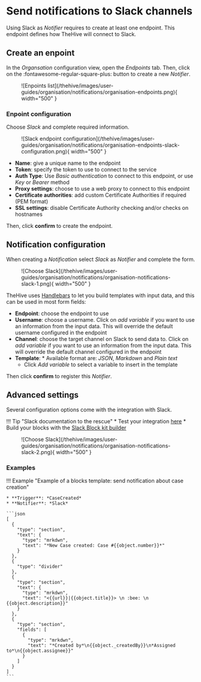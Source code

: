 # Send notifications to Slack channels

Using Slack as *Notifier* requires to create at least one endpoint. This endpoint defines how TheHive will connect to Slack.

## Create an enpoint
In the *Organsation* configuration view, open the *Endpoints* tab. Then, click on the :fontawesome-regular-square-plus: button to create a new *Notifier*. 

<figure markdown>
  ![Enpoints list](/thehive/images/user-guides/organisation/notifications/organisation-endpoints.png){ width="500" }
</figure>

### Enpoint configuration
Choose *Slack* and complete required information.

<figure markdown>
  ![Slack endpoint configuration](/thehive/images/user-guides/organisation/notifications/organisation-endpoints-slack-configuration.png){ width="500" }
</figure>

* **Name**: give a unique name to the endpoint
* **Token**: specify the token to use to connect to the service
* **Auth Type**: Use *Basic authentication* to connect to this endpoint, or use *Key* or *Bearer* method
* **Proxy settings**: choose to use a web proxy to connect to this endpoint
* **Certificate authorities**: add custom Certificate Authorities if required (PEM format)
* **SSL settings**: disable Certificate Authority checking and/or checks on hostnames

Then, click **confirm** to create the endpoint.


## Notification configuration
When creating a *Notification* select *Slack* as *Notifier* and complete the form.

<figure markdown>
  ![Choose Slack](/thehive/images/user-guides/organisation/notifications/organisation-notifications-slack-1.png){ width="500" }
</figure>

TheHive uses [Handlebars](https://handlebarsjs.com) to let you build templates with input data, and this can be used in most form fields:

* **Endpoint**: choose the endpoint to use
* **Username**: choose a username. Click on *add variable* if you want to use an information from the input data. This will override the default username configured in the endpoint
* **Channel**: choose the target channel on Slack to send data to. Click on *add variable* if you want to use an information from the input data. This will override the default channel configured in the endpoint
* **Template**: * Available format are: *JSON*, *Markdown* and *Plain text* 
    * Click *Add variable* to select a variable to insert in the template

Then click **confirm** to register this *Notifier*.


## Advanced settings
Several configuration options come with the integration with Slack. 

!!! Tip "Slack documentation to the rescue"
    * Test your integration [here](https://api.slack.com/methods/chat.postMessage/test)
    * Build your blocks with the [Slack Block kit builder](https://app.slack.com/block-kit-builder/)

<figure markdown>
  ![Choose Slack](/thehive/images/user-guides/organisation/notifications/organisation-notifications-slack-2.png){ width="500" }
</figure>


### Examples

!!! Example "Example of a blocks template: send notification about case creation"

    * **Trigger**: *CaseCreated*
    * **Notifier**: *Slack*
     
    ```json
    [
      {
        "type": "section",
        "text": {
          "type": "mrkdwn",
          "text": "*New Case created: Case #{{object.number}}*"
        }
      },
      {
        "type": "divider"
      },
      {
        "type": "section",
        "text": {
          "type": "mrkdwn",
          "text": "<{{url}}|{{object.title}}> \n :bee: \n {{object.description}}"
        }
      },
      {
        "type": "section",
        "fields": [
          {
            "type": "mrkdwn",
            "text": "*Created by*\n{{object._createdBy}}\n*Assigned to*\n{{object.assignee}}"
          }
        ]
      }
    ]
    ```
